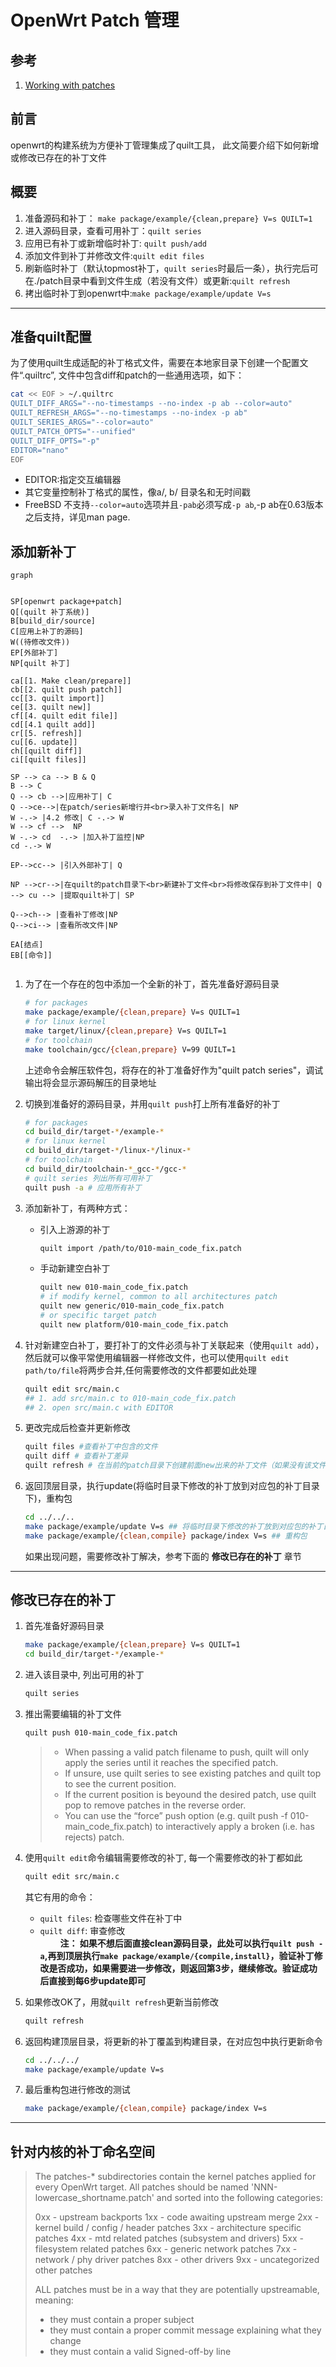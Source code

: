 # OpenWrt Patch 管理

## 参考

1. [Working with patches](https://openwrt.org/docs/guide-developer/toolchain/use-patches-with-buildsystem)

## 前言  

openwrt的构建系统为方便补丁管理集成了quilt工具， 此文简要介绍下如何新增或修改已存在的补丁文件

## 概要

1. 准备源码和补丁： `make package/example/{clean,prepare} V=s QUILT=1`
1. 进入源码目录，查看可用补丁：`quilt series`
1. 应用已有补丁或新增临时补丁: `quilt push/add`
1. 添加文件到补丁并修改文件:`quilt edit files`
1. 刷新临时补丁（默认topmost补丁，`quilt series`时最后一条），执行完后可在./patch目录中看到文件生成（若没有文件）或更新:`quilt refresh`
1. 拷出临时补丁到openwrt中:`make package/example/update V=s`

---

## 准备quilt配置

为了使用quilt生成适配的补丁格式文件，需要在本地家目录下创建一个配置文件“.quiltrc”, 文件中包含diff和patch的一些通用选项，如下：

```sh
cat << EOF > ~/.quiltrc
QUILT_DIFF_ARGS="--no-timestamps --no-index -p ab --color=auto"
QUILT_REFRESH_ARGS="--no-timestamps --no-index -p ab"
QUILT_SERIES_ARGS="--color=auto"
QUILT_PATCH_OPTS="--unified"
QUILT_DIFF_OPTS="-p"
EDITOR="nano"
EOF
```

- EDITOR:指定交互编辑器
- 其它变量控制补丁格式的属性，像a/, b/ 目录名和无时间戳
- FreeBSD 不支持`--color=auto`选项并且`-pab`必须写成`-p ab`,-p ab在0.63版本之后支持，详见man page.

## 添加新补丁

```mermaid
graph


SP[openwrt package+patch]
Q[(quilt 补丁系统)]
B[build_dir/source]
C[应用上补丁的源码] 
W((待修改文件))
EP[外部补丁]
NP[quilt 补丁]

ca[[1. Make clean/prepare]]
cb[[2. quilt push patch]]
cc[[3. quilt import]]
ce[[3. quilt new]]
cf[[4. quilt edit file]]
cd[[4.1 quilt add]]
cr[[5. refresh]]
cu[[6. update]]
ch[[quilt diff]]
ci[[quilt files]]

SP --> ca --> B & Q
B --> C 
Q --> cb -->|应用补丁| C
Q -->ce-->|在patch/series新增行并<br>录入补丁文件名| NP
W -.-> |4.2 修改| C -.-> W
W --> cf -->  NP
W -.-> cd  -.-> |加入补丁监控|NP
cd -.-> W

EP-->cc--> |引入外部补丁| Q

NP -->cr-->|在quilt的patch目录下<br>新建补丁文件<br>将修改保存到补丁文件中| Q --> cu --> |提取quilt补丁| SP

Q-->ch--> |查看补丁修改|NP
Q-->ci--> |查看所改文件|NP

EA[结点]
EB[[命令]]


```

1. 为了在一个存在的包中添加一个全新的补丁，首先准备好源码目录

    ```sh
    # for packages
    make package/example/{clean,prepare} V=s QUILT=1  
    # for linux kernel
    make target/linux/{clean,prepare} V=s QUILT=1
    # for toolchain
    make toolchain/gcc/{clean,prepare} V=99 QUILT=1
    ```

    上述命令会解压软件包，将存在的补丁准备好作为"quilt patch series"，调试输出将会显示源码解压的目录地址

2. 切换到准备好的源码目录，并用`quilt push`打上所有准备好的补丁

    ```sh
    # for packages
    cd build_dir/target-*/example-*
    # for linux kernel
    cd build_dir/target-*/linux-*/linux-*
    # for toolchain
    cd build_dir/toolchain-*_gcc-*/gcc-*
    # quilt series 列出所有可用补丁
    quilt push -a # 应用所有补丁
    ```

3. 添加新补丁，有两种方式：  

    - 引入上游源的补丁

        ```sh
        quilt import /path/to/010-main_code_fix.patch
        ```

    - 手动新建空白补丁

        ```sh
        quilt new 010-main_code_fix.patch
        # if modify kernel, common to all architectures patch
        quilt new generic/010-main_code_fix.patch
        # or specific target patch
        quilt new platform/010-main_code_fix.patch
        ```

4. 针对新建空白补丁，要打补丁的文件必须与补丁关联起来（使用`quilt add`），然后就可以像平常使用编辑器一样修改文件，也可以使用`quilt edit path/to/file`将两步合并,任何需要修改的文件都要如此处理

    ```sh
    quilt edit src/main.c 
    ## 1. add src/main.c to 010-main_code_fix.patch
    ## 2. open src/main.c with EDITOR
    ```

5. 更改完成后检查并更新修改

    ```sh
    quilt files #查看补丁中包含的文件
    quilt diff # 查看补丁差异
    quilt refresh # 在当前的patch目录下创建前面new出来的补丁文件（如果没有该文件），并将diff内容写入补丁文件中
    ```

6. 返回顶层目录，执行update(将临时目录下修改的补丁放到对应包的补丁目录下)，重构包

    ```sh
    cd ../../..
    make package/example/update V=s ## 将临时目录下修改的补丁放到对应包的补丁目录下
    make package/example/{clean,compile} package/index V=s ## 重构包
    ```

    如果出现问题，需要修改补丁解决，参考下面的 **修改已存在的补丁** 章节

---

## 修改已存在的补丁

1. 首先准备好源码目录

    ```sh
    make package/example/{clean,prepare} V=s QUILT=1
    cd build_dir/target-*/example-*
    ```

2. 进入该目录中, 列出可用的补丁

    ```sh
    quilt series
    ```

3. 推出需要编辑的补丁文件

    ```sh
    quilt push 010-main_code_fix.patch
    ```

    > - When passing a valid patch filename to push, quilt will only apply the series until it reaches the specified patch.
    > - If unsure, use quilt series to see existing patches and quilt top to see the current position.
    > - If the current position is beyound the desired patch, use quilt pop to remove patches in the reverse order.
    > - You can use the “force” push option (e.g. quilt push -f 010-main_code_fix.patch) to interactively apply a broken (i.e. has rejects) patch.

4. 使用`quilt edit`命令编辑需要修改的补丁, 每一个需要修改的补丁都如此

    ```sh
    quilt edit src/main.c
    ```  

    其它有用的命令：  
    - `quilt files`: 检查哪些文件在补丁中  
    - `quilt diff`: 审查修改  
　　
    **注： 如果不想后面直接clean源码目录，此处可以执行`quilt push -a`,再到顶层执行`make package/example/{compile,install}`，验证补丁修改是否成功，如果需要进一步修改，则返回第3步，继续修改。验证成功后直接到每6步update即可**

5. 如果修改OK了，用就`quilt refresh`更新当前修改

    ```sh
    quilt refresh
    ```

6. 返回构建顶层目录，将更新的补丁覆盖到构建目录，在对应包中执行更新命令

    ```sh
    cd ../../../
    make package/example/update V=s
    ```

7. 最后重构包进行修改的测试

    ```sh
    make package/example/{clean,compile} package/index V=s
    ```

---

## 针对内核的补丁命名空间

> The patches-* subdirectories contain the kernel patches applied for every OpenWrt target.
> All patches should be named 'NNN-lowercase_shortname.patch' and sorted into the following categories:
>
> 0xx - upstream backports
> 1xx - code awaiting upstream merge
> 2xx - kernel build / config / header patches
> 3xx - architecture specific patches
> 4xx - mtd related patches (subsystem and drivers)
> 5xx - filesystem related patches
> 6xx - generic network patches
> 7xx - network / phy driver patches
> 8xx - other drivers
> 9xx - uncategorized other patches
>
> ALL patches must be in a way that they are potentially upstreamable, meaning:
>
> - they must contain a proper subject
> - they must contain a proper commit message explaining what they change
> - they must contain a valid Signed-off-by line
>
